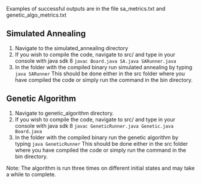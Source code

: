 Examples of successful outputs are in the file sa_metrics.txt and genetic_algo_metrics.txt

Simulated Annealing
-------------------
1. Navigate to the simulated_annealing directory
2. If you wish to compile the code, navigate to src/ and type in your console with java sdk 8
```javac Board.java SA.java SARunner.java```
3. In the folder with the compiled binary run simulated annealing by typing
```java SARunner```
This should be done either in the src folder where you have compiled the code or simply run the command in the bin directory.

Genetic Algorithm
----------------
1. Navigate to genetic_algorithm directory.
2. If you wish to compile the code, navigate to src/ and type in your console with java sdk 8
```javac GeneticRunner.java Genetic.java Board.java```
3. In the folder with the compiled binary run the genetic algorithm by typing
```java GeneticRunner```
This should be done either in the src folder where you have compiled the code or simply run the command in the bin directory.

Note: The algorithm is run three times on different initial states and may take a while to complete.

